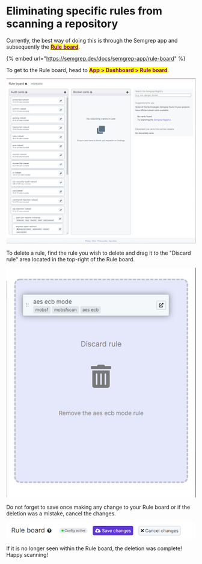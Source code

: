 # Eliminating specific rules from scanning a repository

Currently, the best way of doing this is through the Semgrep app and subsequently the [<mark style="color:purple;">**Rule**</mark>](https://semgrep.dev/docs/semgrep-app/rule-board/)<mark style="color:purple;"></mark>[ <mark style="color:purple;">**board**</mark>](https://semgrep.dev/docs/semgrep-app/rule-board/).&#x20;

{% embed url="https://semgrep.dev/docs/semgrep-app/rule-board" %}

To get to the Rule board, head to <mark style="color:purple;">**App > Dashboard > Rule board**</mark>.&#x20;

![](../.gitbook/assets/EliminatingRules1.png)

To delete a rule, find the rule you wish to delete and drag it to the "Discard rule" area located in the top-right of the Rule board.

![](../.gitbook/assets/EliminatingRules2.png)

Do not forget to save once making any change to your Rule board or if the deletion was a mistake, cancel the changes.

![](../.gitbook/assets/EliminatingRules3.png)

If it is no longer seen within the Rule board, the deletion was complete! Happy scanning!
